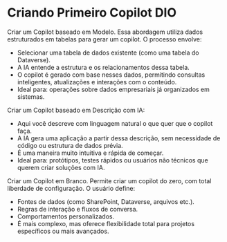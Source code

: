 # Criando Primeiro Copilot DIO

Criar um Copilot baseado em Modelo.
Essa abordagem utiliza dados estruturados em tabelas para gerar um copilot.
O processo envolve:
- Selecionar uma tabela de dados existente (como uma tabela do Dataverse).
- A IA entende a estrutura e os relacionamentos dessa tabela.
- O copilot é gerado com base nesses dados, permitindo consultas inteligentes, atualizações e interações com o conteúdo.
- Ideal para: operações sobre dados empresariais já organizados em sistemas.

Criar um Copilot baseado em Descrição com IA:
- Aqui você descreve com linguagem natural o que quer que o copilot faça.
- A IA gera uma aplicação a partir dessa descrição, sem necessidade de código ou estrutura de dados prévia.
- É uma maneira muito intuitiva e rápida de começar.
- Ideal para: protótipos, testes rápidos ou usuários não técnicos que querem criar soluções com IA.

Criar um Copilot em Branco.
Permite criar um copilot do zero, com total liberdade de configuração.
O usuário define:
- Fontes de dados (como SharePoint, Dataverse, arquivos etc.).
- Regras de interação e fluxos de conversa.
- Comportamentos personalizados.
- É mais complexo, mas oferece flexibilidade total para projetos específicos ou mais avançados.
